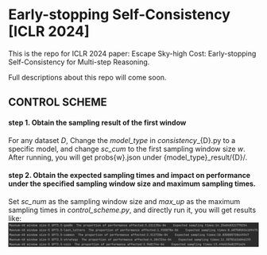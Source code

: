 # Early-stopping Self-Consistency [ICLR 2024]

This is the repo for ICLR 2024 paper: Escape Sky-high Cost: Early-stopping Self-Consistency for Multi-step Reasoning.

Full descriptions about this repo will come soon.

## CONTROL SCHEME
#### step 1. Obtain the sampling result of the first window
For any dataset _D_, Change the _model_type_ in _consistency__{D}.py to a specific model, and change _sc_cum_ to the first sampling window size _w_. After running, you will get probs{w}.json under {model_type}_result/{D}/.
#### step 2. Obtain the expected sampling times and impact on performance under the specified sampling window size and maximum sampling times.
Set _sc_num_ as the sampling window size and _max_up_ as the maximum sampling times in _control_scheme.py_, and directly run it, you will get results like:
![img.png](img.png)